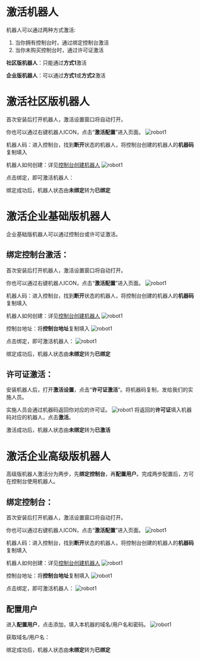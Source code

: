 # 激活机器人

机器人可以通过两种方式激活:
1. 当你拥有控制台时，通过绑定控制台激活
2. 当你未购买控制台时，通过许可证激活

**社区版机器人**：只能通过**方式1**激活

**企业版机器人**：可以通过**方式1**或**方式2**激活



# 激活社区版机器人
首次安装后打开机器人，激活设置窗口将自动打开。

你也可以通过右键机器人ICON，点击“**激活配置**”进入页面。
![robot1](https://docimages.blob.core.chinacloudapi.cn/images/Robot/activecommunityrobot.png)


机器人码：进入控制台，找到**断开**状态的机器人，将控制台创建的机器人的**机器码**复制填入

机器人如何创建：详见[控制台创建机器人]()
![robot1](https://docimages.blob.core.chinacloudapi.cn/images/Robot/getrobotkey.png)


点击绑定，即可激活机器人：


绑定成功后，机器人状态由**未绑定**转为**已绑定**

# 激活企业基础版机器人
企业基础版机器人可以通过控制台或许可证激活。

## 绑定控制台激活：
首次安装后打开机器人，激活设置窗口将自动打开。

你也可以通过右键机器人ICON，点击“**激活配置**”进入页面。
![robot1](https://docimages.blob.core.chinacloudapi.cn/images/Robot/robotmenu.png)


机器人码：进入控制台，找到**断开**状态的机器人，将控制台创建的机器人的**机器码**复制填入

机器人如何创建：详见[控制台创建机器人]()
![robot1](https://docimages.blob.core.chinacloudapi.cn/images/Robot/getrobotkey.png)

控制台地址：将**控制台地址**复制填入
![robot1](https://docimages.blob.core.chinacloudapi.cn/images/Robot/getconsolewebsite.png)

点击绑定，即可激活机器人：
![robot1](https://docimages.blob.core.chinacloudapi.cn/images/Robot/activebyconsole2.png)

绑定成功后，机器人状态由**未绑定**转为**已绑定**

## 许可证激活：
安装机器人后，打开**激活设置**，点击“**许可证激活**”。将机器码复制，发给我们的实施人员。

实施人员会通过机器码返回你对应的许可证。
![robot1](https://docimages.blob.core.chinacloudapi.cn/images/Robot/activerobotbylicense.png)
将返回的**许可证**填入机器码对应的机器人，点击**激活**。

激活成功后，机器人状态由**未绑定**转为**已激活**


# 激活企业高级版机器人
高级版机器人激活分为两步，先**绑定控制台**，再**配置用户**。完成两步配置后，方可在控制台使用机器人。
## 绑定控制台：
首次安装后打开机器人，激活设置窗口将自动打开。

你也可以通过右键机器人ICON，点击“**激活配置**”进入页面。
![robot1](https://docimages.blob.core.chinacloudapi.cn/images/Robot/robotmenu.png)


机器人码：进入控制台，找到**断开**状态的机器人，将控制台创建的机器人的**机器码**复制填入

机器人如何创建：详见[控制台创建机器人]()
![robot1](https://docimages.blob.core.chinacloudapi.cn/images/Robot/getrobotkey.png)

控制台地址：将**控制台地址**复制填入
![robot1](https://docimages.blob.core.chinacloudapi.cn/images/Robot/getconsolewebsite.png)

点击绑定，即可激活机器人：
![robot1](https://docimages.blob.core.chinacloudapi.cn/images/Robot/activebyconsole2.png)

## 配置用户
进入**配置用户**，点击添加，填入本机器的域名/用户名和密码。
![robot1](https://docimages.blob.core.chinacloudapi.cn/images/Robot/configrobotuser.png)

获取域名/用户名：

绑定成功后，机器人状态由**未绑定**转为**已绑定**